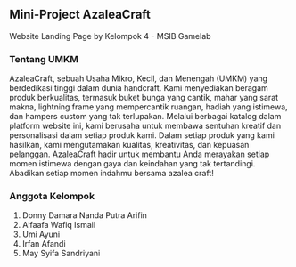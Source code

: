 ## Mini-Project AzaleaCraft
Website Landing Page by Kelompok 4 - MSIB Gamelab

### Tentang UMKM 
AzaleaCraft, sebuah Usaha Mikro, Kecil, dan Menengah (UMKM) yang berdedikasi tinggi dalam dunia handcraft. Kami menyediakan beragam produk berkualitas, termasuk buket bunga yang cantik, mahar yang sarat makna, lightning frame yang mempercantik ruangan, hadiah yang istimewa, dan hampers custom yang tak terlupakan. Melalui berbagai katalog dalam platform website ini, kami berusaha untuk membawa sentuhan kreatif dan personalisasi dalam setiap produk kami. Dalam setiap produk yang kami hasilkan, kami mengutamakan kualitas, kreativitas, dan kepuasan pelanggan. AzaleaCraft hadir untuk membantu Anda merayakan setiap momen istimewa dengan gaya dan keindahan yang tak tertandingi. Abadikan setiap momen indahmu bersama azalea craft!

### Anggota Kelompok
1. Donny Damara Nanda Putra Arifin 
2. Alfaafa Wafiq Ismail 
3. Umi Ayuni
4. Irfan Afandi 
5. May Syifa Sandriyani 